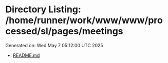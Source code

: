 # Directory Listing: /home/runner/work/www/www/processed/sl/pages/meetings
Generated on: Wed May  7 05:12:00 UTC 2025

- [README.md](README.md)
